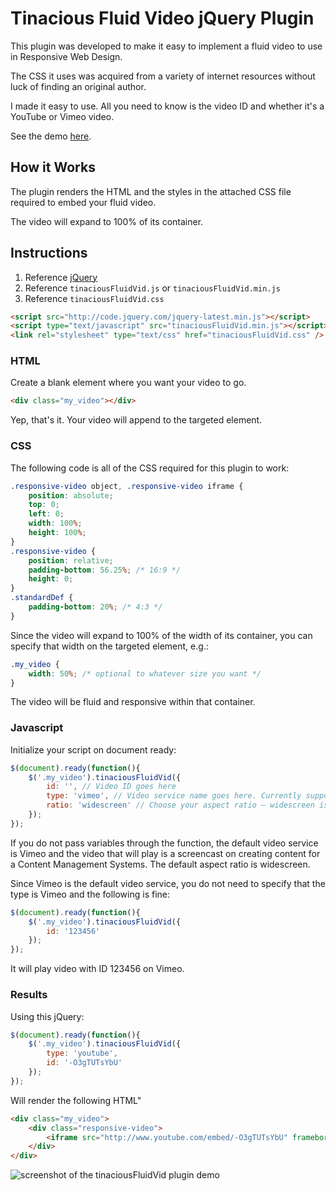 # Tinacious Fluid Video jQuery Plugin

This plugin was developed to make it easy to implement a fluid video to use in Responsive Web Design.

The CSS it uses was acquired from a variety of internet resources without luck of finding an original author.

I made it easy to use. All you need to know is the video ID and whether it's a YouTube or Vimeo video.

See the demo [here](http://tinacious.github.io/tinaciousFluidVid/).

## How it Works

The plugin renders the HTML and the styles in the attached CSS file required to embed your fluid video.

The video will expand to 100% of its container.

## Instructions

1. Reference [jQuery](http://code.jquery.com/jquery.min.js)
2. Reference `tinaciousFluidVid.js` or `tinaciousFluidVid.min.js`
3. Reference `tinaciousFluidVid.css`

```html
<script src="http://code.jquery.com/jquery-latest.min.js"></script>
<script type="text/javascript" src="tinaciousFluidVid.min.js"></script>
<link rel="stylesheet" type="text/css" href="tinaciousFluidVid.css" />
```

### HTML

Create a blank element where you want your video to go.
```html
<div class="my_video"></div>
```
Yep, that's it. Your video will append to the targeted element.

### CSS

The following code is all of the CSS required for this plugin to work:
```css
.responsive-video object, .responsive-video iframe {
	position: absolute;
	top: 0;
	left: 0;
	width: 100%;
	height: 100%;
}
.responsive-video {
	position: relative;
	padding-bottom: 56.25%; /* 16:9 */
	height: 0;
}
.standardDef {
	padding-bottom: 20%; /* 4:3 */
}
```
Since the video will expand to 100% of the width of its container, you can specify that width on the targeted element, e.g.:

```css
.my_video {
	width: 50%; /* optional to whatever size you want */
}
```
The video will be fluid and responsive within that container.

### Javascript

Initialize your script on document ready:

```js
$(document).ready(function(){
	$('.my_video').tinaciousFluidVid({
		id: '', // Video ID goes here
		type: 'vimeo', // Video service name goes here. Currently supports YouTube and Vimeo (default)
		ratio: 'widescreen' // Choose your aspect ratio – widescreen is 16:9 (default), standard is 4:3
	});
});
```

If you do not pass variables through the function, the default video service is Vimeo and the video that will play is a screencast on creating content for a Content Management Systems. The default aspect ratio is widescreen.

Since Vimeo is the default video service, you do not need to specify that the type is Vimeo and the following is fine:

```js
$(document).ready(function(){
	$('.my_video').tinaciousFluidVid({
		id: '123456'
	});
});
```
It will play video with ID 123456 on Vimeo.

### Results

Using this jQuery:

```js
$(document).ready(function(){
	$('.my_video').tinaciousFluidVid({
		type: 'youtube',
		id: '-O3gTUTsYbU'
	});
});
```

Will render the following HTML"

```html
<div class="my_video">
	<div class="responsive-video">
		<iframe src="http://www.youtube.com/embed/-O3gTUTsYbU" frameborder="0" allowfullscreen=""></iframe>
	</div>
</div>
```

![screenshot of the tinaciousFluidVid plugin demo](https://raw.github.com/tinacious/tinaciousFluidVid/master/screenshot.png)